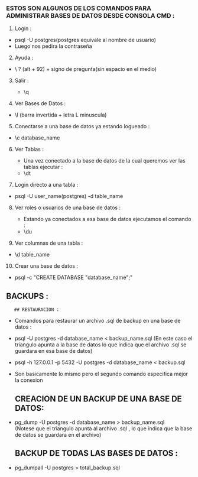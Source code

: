 ### ESTOS SON  ALGUNOS DE LOS COMANDOS PARA ADMINISTRAR BASES DE DATOS DESDE CONSOLA CMD :

1. Login :

  * psql -U postgres(postgres equivale al nombre de usuario)
  * Luego nos pedira la contraseña


2. Ayuda :

  * \ ? (alt + 92) + signo de pregunta(sin espacio en el medio)

3. Salir :


   * \q


4. Ver Bases de Datos :

   
  * \l (barra invertida + letra L minuscula)


5. Conectarse a una base de datos ya estando logueado :

  * \c database_name


6. Ver Tablas :

  
   * Una vez conectado a la base de datos de la cual queremos ver las tablas ejecutar :
   * \dt

7. Login directo a una tabla :

  * psql -U user_name(postgres) -d table_name


8. Ver roles o usuarios de una base de datos :


   * Estando ya conectados a esa base de datos ejecutamos el comando :
   * \du


9. Ver columnas de una tabla : 


  * \d table_name

10. Crear una base de datos :


   * psql -c "CREATE DATABASE \"database_name\";"  





## BACKUPS :


       ## RESTAURACION :

 * Comandos para restaurar un archivo .sql de backup en una base de datos : 


 *  psql -U postgres -d database_name < backup_name.sql
          (En este caso el triangulo apunta a la base de datos
            lo que indica que el archivo .sql se guardara en esa base de datos)

 
 
 * psql -h 127.0.0.1 -p 5432 -U postgres -d database_name < backup.sql
  
 * Son basicamente lo mismo pero el segundo comando especifica mejor la conexion

    

     ## CREACION  DE UN BACKUP DE UNA BASE DE DATOS:



 * pg_dump -U postgres -d database_name > backup_name.sql  
      (Notese que el triangulo apunta al archivo .sql , lo que indica que 
               la base de datos se guardara en el archivo)


   



    ## BACKUP DE TODAS LAS BASES DE DATOS :

 *  pg_dumpall -U postgres > total_backup.sql 
